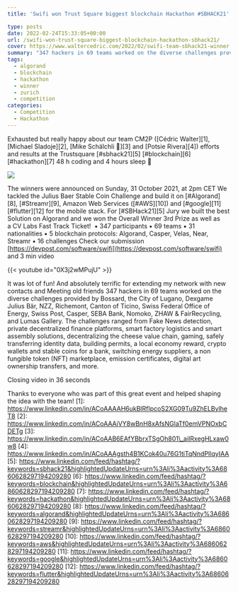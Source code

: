 ```yaml
---
title: 'Swifi won Trust Square biggest blockchain Hackathon #SBHACK21'

type: posts
date: 2022-02-24T15:33:05+00:00
url: /swifi-won-trust-square-biggest-blockchain-hackathon-sbhack21/
cover: https://www.waltercedric.com/2022/02/swifi-team-sbhack21-winner.webp
summary: "347 hackers in 69 teams worked on the diverse challenges provided by Bossard, the City of Lugano, Dexgame Julius Bär, NZZ, Richemont, Canton of Ticino, Swiss Federal Office of Energy, Swiss Post, Casper, SEBA Bank, Nomoko, ZHAW & FairRecycling, and Lumas Gallery. "
tags:
  - algorand
  - blockchain
  - hackathon
  - winner
  - zurich
  - competition
categories:
  - Competition
  - Hackathon
---
```

 Exhausted but really happy about our team CM2P (\[Cédric Walter\]\[1\], \[Michael Sladoje\]\[2\], \[Mike Schälchli 🚀\]\[3\] and \[Potsie Rivera\]\[4\]) efforts and results at the Trustsquare \[#sbhack21\]\[5\] \[#blockchain\]\[6\] \[#hackathon\]\[7\] 48 h coding and 4 hours sleep 🥳

![](https://www.waltercedric.com/2022/02/IMG_0323-1024x682.webp)

The winners were announced on Sunday, 31 October 2021, at 2pm CET We tackled the Julius Baer Stable Coin Challenge and build it on \[#Algorand\]\[8\], \[#Streamr\]\[9\], Amazon Web Services (\[#AWS\]\[10\]) and \[#google\]\[11\] \[#flutter\]\[12\] for the mobile stack. For \[#SBHack21\]\[5\] Jury we built the best Solution on Algorand and we won the Overall Winner 3rd Prize as well as a CV Labs Fast Track Ticket!  ▪️ 347 participants ▪️ 69 teams ▪️ 31 nationalities ▪️ 5 blockchain protocols: Algorand, Casper, Velas, Near, Streamr ▪️ 16 challenges Check our submission [https://devpost.com/software/swifi](https://devpost.com/software/swifi) and 3 min video

{{< youtube id="0X3j2wMPujU" >}}

It was lot of fun! And absolutely terrific for extending my network with new contacts and Meeting old friends 347 hackers in 69 teams worked on the diverse challenges provided by Bossard, the City of Lugano, Dexgame Julius Bär, NZZ, Richemont, Canton of Ticino, Swiss Federal Office of Energy, Swiss Post, Casper, SEBA Bank, Nomoko, ZHAW & FairRecycling, and Lumas Gallery. The challenges ranged from Fake News detection, private decentralized finance platforms, smart factory logistics and smart assembly solutions, decentralizing the cheese value chain, gaming, safely transferring identity data, building permits, a local economy reward, crypto wallets and stable coins for a bank, switching energy suppliers, a non fungible token (NFT) marketplace, emission certificates, digital art ownership transfers, and more.

Closing video in 36 seconds

Thanks to everyone who was part of this great event and helped shaping the idea with the team! \[1\]: https://www.linkedin.com/in/ACoAAAAH6ukBlRfIpcoS2XG09Tu9ZhELBylheT8 \[2\]: https://www.linkedin.com/in/ACoAAAjVY8wBnH8xAfsNGlaTf0emVPNOxbCDETg \[3\]: https://www.linkedin.com/in/ACoAAB6EAfYBbrxTSgOh801\_aiIRxegHLxaw0w8 \[4\]: https://www.linkedin.com/in/ACoAAAgsth4B1KCok40u76G1tiTqNndPIlqyIAA \[5\]: https://www.linkedin.com/feed/hashtag/?keywords=sbhack21&highlightedUpdateUrns=urn%3Ali%3Aactivity%3A6860628297194209280 \[6\]: https://www.linkedin.com/feed/hashtag/?keywords=blockchain&highlightedUpdateUrns=urn%3Ali%3Aactivity%3A6860628297194209280 \[7\]: https://www.linkedin.com/feed/hashtag/?keywords=hackathon&highlightedUpdateUrns=urn%3Ali%3Aactivity%3A6860628297194209280 \[8\]: https://www.linkedin.com/feed/hashtag/?keywords=algorand&highlightedUpdateUrns=urn%3Ali%3Aactivity%3A6860628297194209280 \[9\]: https://www.linkedin.com/feed/hashtag/?keywords=streamr&highlightedUpdateUrns=urn%3Ali%3Aactivity%3A6860628297194209280 \[10\]: https://www.linkedin.com/feed/hashtag/?keywords=aws&highlightedUpdateUrns=urn%3Ali%3Aactivity%3A6860628297194209280 \[11\]: https://www.linkedin.com/feed/hashtag/?keywords=google&highlightedUpdateUrns=urn%3Ali%3Aactivity%3A6860628297194209280 \[12\]: https://www.linkedin.com/feed/hashtag/?keywords=flutter&highlightedUpdateUrns=urn%3Ali%3Aactivity%3A6860628297194209280
